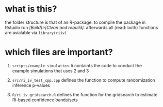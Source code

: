 # what is this?
the folder structure is that of an R-package. to compile the package in Rstudio run *[Build]>[Clean and rebuild]*. afterwards all (read: both) functions are avialable via `library(riiv)`

# which files are important?

1. `scripts/example simulation.R`
containts the code to conduct the example simulations that uses  2 and 3

2. `src/ri_iv_test_cpp.cpp`
defines the function to compute randomization inference p-values

3. `R/ri_iv_gridsearch.R` 
defines the function for the gridsearch to estimate RI-based confidence bands/sets
